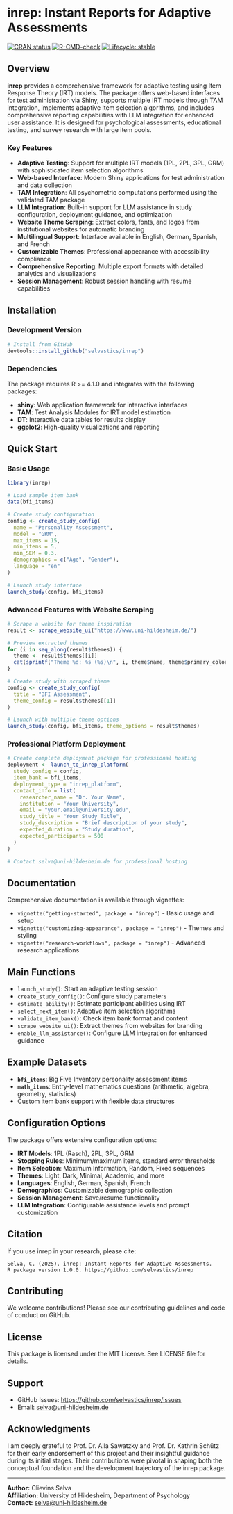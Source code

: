 # inrep: Instant Reports for Adaptive Assessments

<!-- badges: start -->
[![CRAN status](https://www.r-pkg.org/badges/version/inrep)](https://CRAN.R-project.org/package=inrep)
[![R-CMD-check](https://github.com/selvastics/inrep/workflows/R-CMD-check/badge.svg)](https://github.com/selvastics/inrep/actions)
[![Lifecycle: stable](https://img.shields.io/badge/lifecycle-stable-brightgreen.svg)](https://lifecycle.r-lib.org/articles/stages.html#stable)
<!-- badges: end -->

## Overview

**inrep** provides a comprehensive framework for adaptive testing using Item Response Theory (IRT) models. The package offers web-based interfaces for test administration via Shiny, supports multiple IRT models through TAM integration, implements adaptive item selection algorithms, and includes comprehensive reporting capabilities with LLM integration for enhanced user assistance. It is designed for psychological assessments, educational testing, and survey research with large item pools.

### Key Features

- **Adaptive Testing**: Support for multiple IRT models (1PL, 2PL, 3PL, GRM) with sophisticated item selection algorithms
- **Web-based Interface**: Modern Shiny applications for test administration and data collection
- **TAM Integration**: All psychometric computations performed using the validated TAM package
- **LLM Integration**: Built-in support for LLM assistance in study configuration, deployment guidance, and optimization
- **Website Theme Scraping**: Extract colors, fonts, and logos from institutional websites for automatic branding
- **Multilingual Support**: Interface available in English, German, Spanish, and French
- **Customizable Themes**: Professional appearance with accessibility compliance
- **Comprehensive Reporting**: Multiple export formats with detailed analytics and visualizations
- **Session Management**: Robust session handling with resume capabilities

## Installation

### Development Version

```r
# Install from GitHub
devtools::install_github("selvastics/inrep")
```

### Dependencies

The package requires R >= 4.1.0 and integrates with the following packages:

- **shiny**: Web application framework for interactive interfaces
- **TAM**: Test Analysis Modules for IRT model estimation
- **DT**: Interactive data tables for results display
- **ggplot2**: High-quality visualizations and reporting

## Quick Start

### Basic Usage

```r
library(inrep)

# Load sample item bank
data(bfi_items)

# Create study configuration
config <- create_study_config(
  name = "Personality Assessment",
  model = "GRM",
  max_items = 15,
  min_items = 5,
  min_SEM = 0.3,
  demographics = c("Age", "Gender"),
  language = "en"
)

# Launch study interface
launch_study(config, bfi_items)
```

### Advanced Features with Website Scraping

```r
# Scrape a website for theme inspiration
result <- scrape_website_ui("https://www.uni-hildesheim.de/")

# Preview extracted themes
for (i in seq_along(result$themes)) {
  theme <- result$themes[[i]]
  cat(sprintf("Theme %d: %s (%s)\n", i, theme$name, theme$primary_color))
}

# Create study with scraped theme
config <- create_study_config(
  title = "BFI Assessment",
  theme_config = result$themes[[1]]
)

# Launch with multiple theme options
launch_study(config, bfi_items, theme_options = result$themes)
```

### Professional Platform Deployment

```r
# Create complete deployment package for professional hosting
deployment <- launch_to_inrep_platform(
  study_config = config,
  item_bank = bfi_items,
  deployment_type = "inrep_platform",
  contact_info = list(
    researcher_name = "Dr. Your Name",
    institution = "Your University", 
    email = "your.email@university.edu",
    study_title = "Your Study Title",
    study_description = "Brief description of your study",
    expected_duration = "Study duration",
    expected_participants = 500
  )
)

# Contact selva@uni-hildesheim.de for professional hosting
```

## Documentation

Comprehensive documentation is available through vignettes:

- `vignette("getting-started", package = "inrep")` - Basic usage and setup
- `vignette("customizing-appearance", package = "inrep")` - Themes and styling
- `vignette("research-workflows", package = "inrep")` - Advanced research applications

## Main Functions

- `launch_study()`: Start an adaptive testing session
- `create_study_config()`: Configure study parameters
- `estimate_ability()`: Estimate participant abilities using IRT
- `select_next_item()`: Adaptive item selection algorithms
- `validate_item_bank()`: Check item bank format and content
- `scrape_website_ui()`: Extract themes from websites for branding
- `enable_llm_assistance()`: Configure LLM integration for enhanced guidance

## Example Datasets

- **`bfi_items`**: Big Five Inventory personality assessment items
- **`math_items`**: Entry-level mathematics questions (arithmetic, algebra, geometry, statistics)
- Custom item bank support with flexible data structures

## Configuration Options

The package offers extensive configuration options:

- **IRT Models**: 1PL (Rasch), 2PL, 3PL, GRM
- **Stopping Rules**: Minimum/maximum items, standard error thresholds
- **Item Selection**: Maximum Information, Random, Fixed sequences
- **Themes**: Light, Dark, Minimal, Academic, and more
- **Languages**: English, German, Spanish, French
- **Demographics**: Customizable demographic collection
- **Session Management**: Save/resume functionality
- **LLM Integration**: Configurable assistance levels and prompt customization

## Citation

If you use inrep in your research, please cite:

```
Selva, C. (2025). inrep: Instant Reports for Adaptive Assessments. 
R package version 1.0.0. https://github.com/selvastics/inrep
```

## Contributing

We welcome contributions! Please see our contributing guidelines and code of conduct on GitHub.

## License

This package is licensed under the MIT License. See LICENSE file for details.

## Support

- GitHub Issues: https://github.com/selvastics/inrep/issues
- Email: selva@uni-hildesheim.de

## Acknowledgments

I am deeply grateful to Prof. Dr. Alla Sawatzky and Prof. Dr. Kathrin Schütz for their early endorsement of this project and their insightful guidance during its initial stages. Their contributions were pivotal in shaping both the conceptual foundation and the development trajectory of the inrep package.

---

**Author:** Clievins Selva  
**Affiliation:** University of Hildesheim, Department of Psychology  
**Contact:** selva@uni-hildesheim.de
